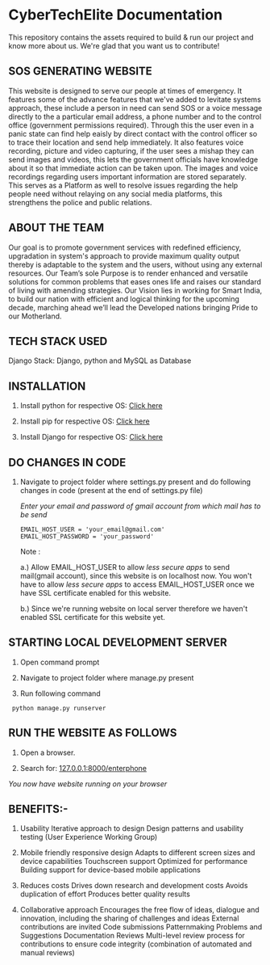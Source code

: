 # CyberTechElite Documentation
This repository contains the assets required to build & run our project and know more about us. We're glad that you want us to contribute!

## SOS GENERATING WEBSITE
This website is designed to serve our people at times of emergency. It features some of the advance features that we've added to levitate systems approach, these include a person in need can send SOS or a voice message directly to the a particular email address, a phone number and to the control office (government permissions required). Through this the user even in a panic state can find help eaisly by direct contact with the control officer so to trace their location and send help immediately. It also features voice recording, picture and video capturing, if the user sees a mishap they can send images and videos, this lets the government officials have knowledge about it so that immediate action can be taken upon. The images and voice recordings regarding users important information are stored separately. This serves as a Platform as well to resolve issues regarding the help people need without relaying on any social media platforms, this strengthens the police and public relations.

## ABOUT THE TEAM 
Our goal is to promote government services with redefined efficiency, upgradation in system's approach to provide maximum quality output thereby is adaptable to the system and the users, without using any external resources. Our Team’s sole Purpose is to render enhanced and versatile solutions for common problems that eases ones life and raises our standard of living with amending strategies. Our Vision lies in working for Smart India, to build our nation with efficient and logical thinking for the upcoming decade, marching ahead we’ll lead the Developed nations bringing Pride to our Motherland.

## TECH STACK USED

Django Stack: Django, python and MySQL as Database

## INSTALLATION
1. Install python for respective OS: [Click here]( https://www.python.org/downloads/)

2. Install pip for respective OS: [Click here]( https://www.makeuseof.com/tag/install-pip-for-python/)

3. Install Django for respective OS: [Click here](https://www.thecrazyprogrammer.com/2018/09/how-to-install-django.html)

## DO CHANGES IN CODE

1. Navigate to project folder where settings.py present and do following changes in code (present at the end of settings.py file)

   *Enter your email and password of gmail account from which mail has to be send*
   ```
   EMAIL_HOST_USER = 'your_email@gmail.com'
   EMAIL_HOST_PASSWORD = 'your_password'
   ```
   
   Note : 
   
   a.) Allow EMAIL_HOST_USER to allow *less secure apps* to send mail(gmail account), since this website is on localhost now. You won't        have to allow  *less secure apps* to access EMAIL_HOST_USER once we have SSL certificate enabled for this website. 
   
   b.) Since we're running website on local server therefore we haven't enabled SSL certificate for this website yet.


## STARTING LOCAL DEVELOPMENT SERVER

1. Open command prompt

2. Navigate to project folder where manage.py present 

3. Run following command 

  ```
   python manage.py runserver  

  ```

## RUN THE WEBSITE AS FOLLOWS

1. Open a browser.

2. Search for: [127.0.0.1:8000/enterphone](127.0.0.1:8000/enterphone)

*You now have website running on your browser*

## BENEFITS:-

1. Usability Iterative approach to design Design patterns and usability testing (User Experience Working Group)

2. Mobile friendly responsive design Adapts to different screen sizes and device capabilities Touchscreen support Optimized for performance Building support for device-based mobile applications

3. Reduces costs Drives down research and development costs Avoids duplication of effort Produces better quality results

4. Collaborative approach Encourages the free flow of ideas, dialogue and innovation, including the sharing of challenges and ideas External contributions are invited Code submissions Patternmaking Problems and Suggestions Documentation Reviews Multi-level review process for contributions to ensure code integrity (combination of automated and manual reviews)
